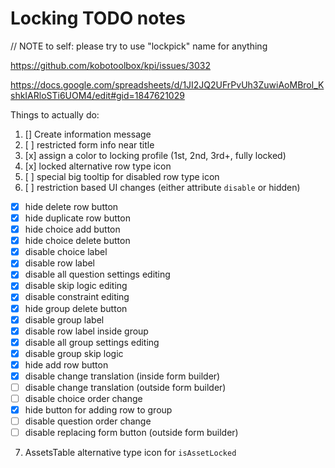 # Locking TODO notes

// NOTE to self: please try to use "lockpick" name for anything

https://github.com/kobotoolbox/kpi/issues/3032

https://docs.google.com/spreadsheets/d/1JI2JQ2UFrPvUh3ZuwiAoMBrol_KshkIARloSTi6UOM4/edit#gid=1847621029

Things to actually do:
1. [] Create information message
2. [ ] restricted form info near title
3. [x] assign a color to locking profile (1st, 2nd, 3rd+, fully locked)
4. [x] locked alternative row type icon
5. [ ] special big tooltip for disabled row type icon
6. [ ] restriction based UI changes (either attribute `disable` or hidden)
  - [x] hide delete row button
  - [x] hide duplicate row button
  - [x] hide choice add button
  - [x] hide choice delete button
  - [x] disable choice label
  - [x] disable row label
  - [x] disable all question settings editing
  - [x] disable skip logic editing
  - [x] disable constraint editing
  - [x] hide group delete button
  - [x] disable group label
  - [x] disable row label inside group
  - [x] disable all group settings editing
  - [x] disable group skip logic
  - [x] hide add row button
  - [x] disable change translation (inside form builder)
  - [ ] disable change translation (outside form builder)
  - [ ] disable choice order change
  - [x] hide button for adding row to group
  - [ ] disable question order change
  - [ ] disable replacing form button (outside form builder)
7. AssetsTable alternative type icon for `isAssetLocked`